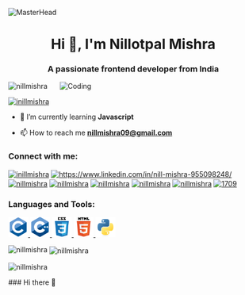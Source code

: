 ![MasterHead](https://qrangers.com/wp-content/uploads/2021/09/Banner-Introduction-to-3D-Animation.png)
<h1 align="center">Hi 👋, I'm Nillotpal Mishra</h1>
<h3 align="center">A passionate frontend developer from India</h3>

<img align="right" alt="Coding" width="400" src="https://www.lambdatest.com/resources/images/ezgif.com-gif-maker-16.gif" />
<p align="left"> <img src="https://komarev.com/ghpvc/?username=nillmishra&label=Profile%20views&color=0e75b6&style=flat" alt="nillmishra" /> </p>

<p align="left"> <a href="https://twitter.com/inillmishra" target="blank"><img src="https://img.shields.io/twitter/follow/inillmishra?logo=twitter&style=for-the-badge" alt="inillmishra" /></a> </p>

- 🌱 I’m currently learning **Javascript**

- 📫 How to reach me **nillmishra09@gmail.com**

<h3 align="left">Connect with me:</h3>
<p align="left">
<a href="https://twitter.com/inillmishra" target="blank"><img align="center" src="https://raw.githubusercontent.com/rahuldkjain/github-profile-readme-generator/master/src/images/icons/Social/twitter.svg" alt="inillmishra" height="30" width="40" /></a>
<a href="https://linkedin.com/in/https://www.linkedin.com/in/nill-mishra-955098248/" target="blank"><img align="center" src="https://raw.githubusercontent.com/rahuldkjain/github-profile-readme-generator/master/src/images/icons/Social/linked-in-alt.svg" alt="https://www.linkedin.com/in/nill-mishra-955098248/" height="30" width="40" /></a>
<a href="https://instagram.com/nillmishra" target="blank"><img align="center" src="https://raw.githubusercontent.com/rahuldkjain/github-profile-readme-generator/master/src/images/icons/Social/instagram.svg" alt="nillmishra" height="30" width="40" /></a>
<a href="https://www.codechef.com/users/nillmishra" target="blank"><img align="center" src="https://cdn.jsdelivr.net/npm/simple-icons@3.1.0/icons/codechef.svg" alt="nillmishra" height="30" width="40" /></a>
<a href="https://codeforces.com/profile/nillmishra" target="blank"><img align="center" src="https://raw.githubusercontent.com/rahuldkjain/github-profile-readme-generator/master/src/images/icons/Social/codeforces.svg" alt="nillmishra" height="30" width="40" /></a>
<a href="https://www.leetcode.com/nillmishra" target="blank"><img align="center" src="https://raw.githubusercontent.com/rahuldkjain/github-profile-readme-generator/master/src/images/icons/Social/leet-code.svg" alt="nillmishra" height="30" width="40" /></a>
<a href="https://auth.geeksforgeeks.org/user/nillmishra" target="blank"><img align="center" src="https://raw.githubusercontent.com/rahuldkjain/github-profile-readme-generator/master/src/images/icons/Social/geeks-for-geeks.svg" alt="nillmishra" height="30" width="40" /></a>
<a href="https://discord.gg/1709" target="blank"><img align="center" src="https://raw.githubusercontent.com/rahuldkjain/github-profile-readme-generator/master/src/images/icons/Social/discord.svg" alt="1709" height="30" width="40" /></a>
</p>

<h3 align="left">Languages and Tools:</h3>
<p align="left"> <a href="https://www.cprogramming.com/" target="_blank" rel="noreferrer"> <img src="https://raw.githubusercontent.com/devicons/devicon/master/icons/c/c-original.svg" alt="c" width="40" height="40"/> </a> <a href="https://www.w3schools.com/cpp/" target="_blank" rel="noreferrer"> <img src="https://raw.githubusercontent.com/devicons/devicon/master/icons/cplusplus/cplusplus-original.svg" alt="cplusplus" width="40" height="40"/> </a> <a href="https://www.w3schools.com/css/" target="_blank" rel="noreferrer"> <img src="https://raw.githubusercontent.com/devicons/devicon/master/icons/css3/css3-original-wordmark.svg" alt="css3" width="40" height="40"/> </a> <a href="https://www.w3.org/html/" target="_blank" rel="noreferrer"> <img src="https://raw.githubusercontent.com/devicons/devicon/master/icons/html5/html5-original-wordmark.svg" alt="html5" width="40" height="40"/> </a> <a href="https://www.python.org" target="_blank" rel="noreferrer"> <img src="https://raw.githubusercontent.com/devicons/devicon/master/icons/python/python-original.svg" alt="python" width="40" height="40"/> </a> </p>

<p><img align="left" src="https://github-readme-stats.vercel.app/api/top-langs?username=nillmishra&show_icons=true&locale=en&layout=compact" alt="nillmishra" /></p>

<p>&nbsp;<img align="center" src="https://github-readme-stats.vercel.app/api?username=nillmishra&show_icons=true&locale=en" alt="nillmishra" /></p>

<p><img align="center" src="https://github-readme-streak-stats.herokuapp.com/?user=nillmishra&" alt="nillmishra" /></p>
### Hi there 👋

<!--
**nillmishra/nillmishra** is a ✨ _special_ ✨ repository because its `README.md` (this file) appears on your GitHub profile.

Here are some ideas to get you started:

- 🔭 I’m currently working on ...
- 🌱 I’m currently learning ...
- 👯 I’m looking to collaborate on ...
- 🤔 I’m looking for help with ...
- 💬 Ask me about ...
- 📫 How to reach me: ...
- 😄 Pronouns: ...
- ⚡ Fun fact: ...
-->
